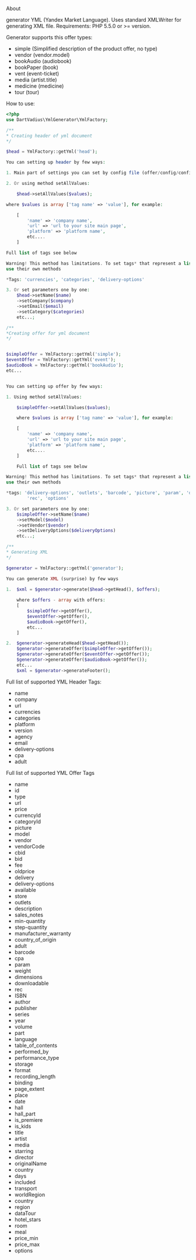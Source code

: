 About

generator YML (Yandex Market Language). Uses standard XMLWriter for generating XML file. 
Requirements: PHP 5.5.0 or >= version.

Generator supports this offer types:
- simple (Simplified description of the product offer, no type)
- vendor (vendor.model)
- bookAudio (audiobook)
- bookPaper (book)
- vent (event-ticket)
- media (artist.title)
- medicine (medicine)
- tour (tour)

How to use:
```php
<?php
use DartVadius\YmlGenerator\YmlFactory;

/**
* Creating header of yml document
*/

$head = YmlFactory::getYml('head');

You can setting up header by few ways:

1. Main part of settings you can set by config file (offer/config/config.php)

2. Or using method setAllValues:

    $head->setAllValues($values);

where $values is array ['tag name' => 'value'], for example:

    [
        'name' => 'company name',
        'url' => 'url to your site main page',
        'platform' => 'platform name',
        etc....
    ]

Full list of tags see below

Warning! This method has limitations. To set tags* that represent a list of values, 
use their own methods

*Tags: 'currencies', 'categories', 'delivery-options'

3. Or set parameters one by one:
    $head->setName($name)
    ->setCompany($company)
    ->setEmail($email)
    ->setCategory($categories)
    etc...;

/**
*Creating offer for yml document
*/


$simpleOffer = YmlFactory::getYml('simple');
$eventOffer = YmlFactory::getYml('event');
$audioBook = YmlFactory::getYml('bookAudio');
etc...


You can setting up offer by few ways:

1. Using method setAllValues:

    $simpleOffer->setAllValues($values);

    where $values is array ['tag name' => 'value'], for example:

    [
        'name' => 'company name',
        'url' => 'url to your site main page',
        'platform' => 'platform name',
        etc....
    ]

    Full list of tags see below

Warning! This method has limitations. To set tags* that represent a list of values, 
use their own methods

*tags: 'delivery-options', 'outlets', 'barcode', 'picture', 'param', 'dimensions',
        'rec', 'options'

3. Or set parameters one by one:
    $simpleOffer->setName($name)
    ->setModel($model)
    ->setVendor($vendor)
    ->setDeliveryOptions($deliveryOptions)
    etc...;

/**
* Generating XML
*/

$generator = YmlFactory::getYml('generator');

You can generate XML (surprise) by few ways

1.  $xml = $generator->generate($head->getHead(), $offers);
    
    where $offers - array with offers:
    [
        $simpleOffer->getOffer(),
        $eventOffer->getOffer(),
        $audioBook->getOffer(),
        etc...
    ]

2.  $generator->generateHead($head->getHead());
    $generator->generateOffer($simpleOffer->getOffer());
    $generator->generateOffer($eventOffer->getOffer());
    $generator->generateOffer($audioBook->getOffer());
    etc...
    $xml = $generator->generateFooter();
```


Full list of supported YML Header Tags:

- name
- company
- url
- currencies
- categories
- platform
- version
- agency
- email
- delivery-options
- cpa
- adult


Full list of supported YML Offer Tags

- name
- id
- type
- url
- price
- currencyId
- categoryId
- picture
- model
- vendor
- vendorCode
- cbid
- bid
- fee
- oldprice
- delivery
- delivery-options
- available
- store
- outlets
- description
- sales_notes
- min-quantity
- step-quantity
- manufacturer_warranty
- country_of_origin
- adult
- barcode
- cpa
- param
- weight
- dimensions
- downloadable
- rec
- ISBN
- author
- publisher
- series
- year
- volume
- part
- language
- table_of_contents
- performed_by
- performance_type
- storage
- format
- recording_length
- binding
- page_extent
- place
- date
- hall
- hall_part
- is_premiere
- is_kids
- title
- artist
- media
- starring
- director
- originalName
- country
- days
- included
- transport
- worldRegion
- country
- region
- dataTour
- hotel_stars
- room
- meal
- price_min
- price_max
- options
